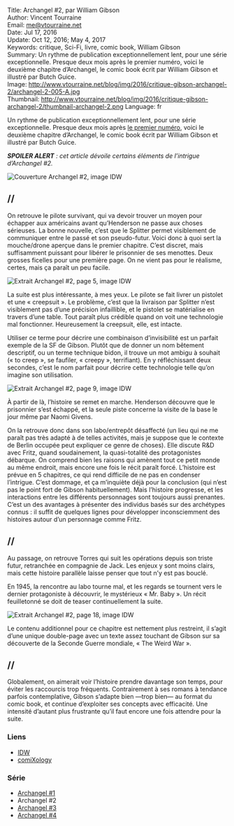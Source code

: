 Title:     Archangel #2, par William Gibson  
Author:    Vincent Tourraine  
Email:     me@vtourraine.net  
Date:      Jul 17, 2016  
Update:    Oct 12, 2016; May 4, 2017  
Keywords:  critique, Sci-Fi, livre, comic book, William Gibson    
Summary:   Un rythme de publication exceptionnellement lent, pour une série exceptionnelle. Presque deux mois après le premier numéro, voici le deuxième chapitre d’Archangel, le comic book écrit par William Gibson et illustré par Butch Guice.  
Image:     http://www.vtourraine.net/blog/img/2016/critique-gibson-archangel-2/archangel-2-005-A.jpg  
Thumbnail: http://www.vtourraine.net/blog/img/2016/critique-gibson-archangel-2/thumbnail-archangel-2.png
Language:  fr  

Un rythme de publication exceptionnellement lent, pour une série exceptionnelle. Presque deux mois après [le premier numéro](http://www.vtourraine.net/blog/2016/critique-gibson-archangel-1), voici le deuxième chapitre d’Archangel, le comic book écrit par William Gibson et illustré par Butch Guice.

_**SPOILER ALERT** : cet article dévoile certains éléments de l’intrigue d’Archangel #2._

![Couverture Archangel #2, image IDW](http://www.vtourraine.net/blog/img/2016/critique-gibson-archangel-2/archangel-2-001.jpg)

## //

On retrouve le pilote survivant, qui va devoir trouver un moyen pour échapper aux américains avant qu’Henderson ne passe aux choses sérieuses. La bonne nouvelle, c’est que le Splitter permet visiblement de communiquer entre le passé et son pseudo-futur. Voici donc à quoi sert la mouche/drone aperçue dans le premier chapitre. C’est discret, mais suffisamment puissant pour libérer le prisonnier de ses menottes. Deux grosses ficelles pour une première page. On ne vient pas pour le réalisme, certes, mais ça paraît un peu facile.

![Extrait Archangel #2, page 5, image IDW](http://www.vtourraine.net/blog/img/2016/critique-gibson-archangel-2/archangel-2-005-A.jpg)

La suite est plus intéressante, à mes yeux. Le pilote se fait livrer un pistolet et une « creepsuit ». Le problème, c’est que la livraison par Splitter n’est visiblement pas d’une précision infaillible, et le pistolet se matérialise en travers d’une table. Tout paraît plus crédible quand on voit une technologie mal fonctionner. Heureusement la creepsuit, elle, est intacte. 

Utiliser ce terme pour décrire une combinaison d’invisibilité est un parfait exemple de la SF de Gibson. Plutôt que de donner un nom bêtement descriptif, ou un terme technique bidon, il trouve un mot ambigu à souhait (« to creep », se faufiler, « creepy », terrifiant). En y réfléchissant deux secondes, c’est le nom parfait pour décrire cette technologie telle qu’on imagine son utilisation.

![Extrait Archangel #2, page 9, image IDW](http://www.vtourraine.net/blog/img/2016/critique-gibson-archangel-2/archangel-2-009-A.jpg)

À partir de là, l’histoire se remet en marche. Henderson découvre que le prisonnier s’est échappé, et la seule piste concerne la visite de la base le jour même par Naomi Givens.

On la retrouve donc dans son labo/entrepôt désaffecté (un lieu qui ne me paraît pas très adapté à de telles activités, mais je suppose que le contexte de Berlin occupée peut expliquer ce genre de choses). Elle discute R&D avec Fritz, quand soudainement, la quasi-totalité des protagonistes débarque. On comprend bien les raisons qui amènent tout ce petit monde au même endroit, mais encore une fois le récit paraît forcé. L’histoire est prévue en 5 chapitres, ce qui rend difficile de ne pas en condenser l’intrigue. C’est dommage, et ça m’inquiète déjà pour la conclusion (qui n’est pas le point fort de Gibson habituellement). Mais l’histoire progresse, et les interactions entre les différents personnages sont toujours aussi prenantes. C’est un des avantages à présenter des individus basés sur des archétypes connus : il suffit de quelques lignes pour développer inconsciemment des histoires autour d’un personnage comme Fritz.

## //

Au passage, on retrouve Torres qui suit les opérations depuis son triste futur, retranchée en compagnie de Jack. Les enjeux y sont moins clairs, mais cette histoire parallèle laisse penser que tout n’y est pas bouclé.

En 1945, la rencontre au labo tourne mal, et les regards se tournent vers le dernier protagoniste à découvrir, le mystérieux « Mr. Baby ». Un récit feuilletonné se doit de teaser continuellement la suite.

![Extrait Archangel #2, page 18, image IDW](http://www.vtourraine.net/blog/img/2016/critique-gibson-archangel-2/archangel-2-018-A.jpg)

Le contenu additionnel pour ce chapitre est nettement plus restreint, il s’agit d’une unique double-page avec un texte assez touchant de Gibson sur sa découverte de la Seconde Guerre mondiale, « The Weird War ».

## //

Globalement, on aimerait voir l’histoire prendre davantage son temps, pour éviter les raccourcis trop fréquents. Contrairement à ses romans à tendance parfois contemplative, Gibson s’adapte bien —trop bien— au format du comic book, et continue d’exploiter ses concepts avec efficacité. Une intensité d’autant plus frustrante qu’il faut encore une fois attendre pour la suite.


### Liens

- [IDW](http://www.idwpublishing.com/product/archangel-2/)
- [comiXology](https://www.comixology.com/Archangel-2-of-5/digital-comic/405965)

### Série

- [Archangel #1](http://www.vtourraine.net/blog/2016/critique-gibson-archangel-1)
- Archangel #2
- [Archangel #3](http://www.vtourraine.net/blog/2016/critique-gibson-archangel-3)
- [Archangel #4](http://www.vtourraine.net/blog/2017/critique-gibson-archangel-4)
